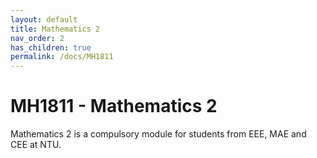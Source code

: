```yaml
---
layout: default
title: Mathematics 2
nav_order: 2
has_children: true
permalink: /docs/MH1811
---
```


# MH1811 - Mathematics 2

Mathematics 2 is a compulsory module for students from EEE, MAE and CEE at NTU.